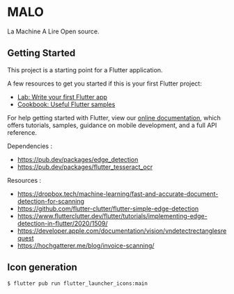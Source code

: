 # MALO

La Machine A Lire Open source.

## Getting Started

This project is a starting point for a Flutter application.

A few resources to get you started if this is your first Flutter project:

- [Lab: Write your first Flutter app](https://flutter.dev/docs/get-started/codelab)
- [Cookbook: Useful Flutter samples](https://flutter.dev/docs/cookbook)

For help getting started with Flutter, view our
[online documentation](https://flutter.dev/docs), which offers tutorials,
samples, guidance on mobile development, and a full API reference.

Dependencies :
- https://pub.dev/packages/edge_detection
- https://pub.dev/packages/flutter_tesseract_ocr

Resources : 
- https://dropbox.tech/machine-learning/fast-and-accurate-document-detection-for-scanning
- https://github.com/flutter-clutter/flutter-simple-edge-detection
- https://www.flutterclutter.dev/flutter/tutorials/implementing-edge-detection-in-flutter/2020/1509/
- https://developer.apple.com/documentation/vision/vndetectrectanglesrequest
- https://hochgatterer.me/blog/invoice-scanning/

## Icon generation

```sh
$ flutter pub run flutter_launcher_icons:main
```
